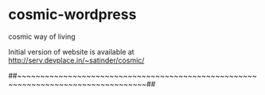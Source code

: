 cosmic-wordpress
================

cosmic way of living


Initial version of website is available at http://serv.devplace.in/~satinder/cosmic/

##~~~~~~~~~~~~~~~~~~~~~~~~~~~~~~~~~~~~~~~~~~~~~~~~~~~~~~~~~~~~~~~~~~~~~~~~~~~~~~~~~~##
